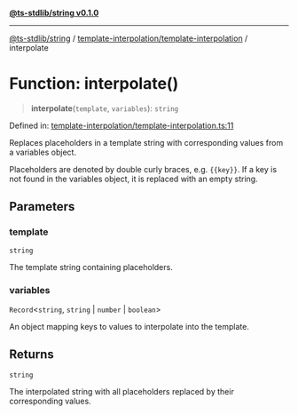 [**@ts-stdlib/string v0.1.0**](../../../README.md)

***

[@ts-stdlib/string](../../../README.md) / [template-interpolation/template-interpolation](../README.md) / interpolate

# Function: interpolate()

> **interpolate**(`template`, `variables`): `string`

Defined in: [template-interpolation/template-interpolation.ts:11](https://github.com/gabaudette/ts-stdlib/blob/8e7816af16ba99a04cff637dfff9fab2e1e392d8/packages/string/src/template-interpolation/template-interpolation.ts#L11)

Replaces placeholders in a template string with corresponding values from a variables object.

Placeholders are denoted by double curly braces, e.g. `{{key}}`.
If a key is not found in the variables object, it is replaced with an empty string.

## Parameters

### template

`string`

The template string containing placeholders.

### variables

`Record`\<`string`, `string` \| `number` \| `boolean`\>

An object mapping keys to values to interpolate into the template.

## Returns

`string`

The interpolated string with all placeholders replaced by their corresponding values.
